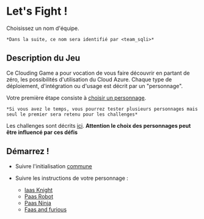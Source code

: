 # Let's Fight !

Choisissez un nom d'équipe.

    *Dans la suite, ce nom sera identifié par <team_sqli>*

## Description du Jeu

Ce Clouding Game a pour vocation de vous faire découvrir en partant de zéro, les possibilités d'utilisation du Cloud Azure.
Chaque type de déploiement, d'intégration ou d'usage est décrit par un "personnage".

Votre première étape consiste à [choisir un personnage](caracters.md). 

    *Si vous avez le temps, vous pourrez tester plusieurs personnages mais seul le premier sera retenu pour les challenges*

Les challenges sont décrits [ici](challenges.md). **Attention le choix des personnages peut être influencé par ces défis**

## Démarrez !

* Suivre l'initialisation [commune](instructions_init_common.md)

* Suivre les instructions de votre personnage : 

    * [Iaas Knight](instructions_iaas_knight.md)
    * [Paas Robot](instructions_paas_robot.md)
    * [Paas Ninja](instructions_paas_ninja.md)
    * [Faas and furious](instructions_faas_and_furious.md)
